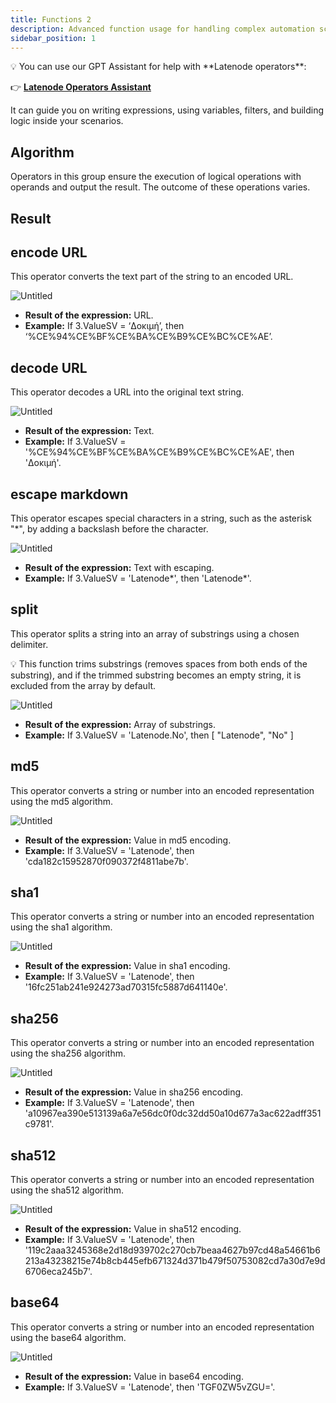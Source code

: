 ```yaml
---
title: Functions 2
description: Advanced function usage for handling complex automation scenarios.
sidebar_position: 1
---
```


<aside>
💡 You can use our GPT Assistant for help with **Latenode operators**:

👉 [**Latenode Operators Assistant**](https://chatgpt.com/g/g-67d704425c088191b741075e2b0f9815-latenode-operators-assistant)

It can guide you on writing expressions, using variables, filters, and building logic inside your scenarios.

</aside>

## Algorithm

Operators in this group ensure the execution of logical operations with operands and output the result. The outcome of these operations varies.

## Result

## encode URL

This operator сonverts the text part of the string to an encoded URL.

![Untitled](Functions%202%2019157d45a06780dcbb29f26da968d9a2/Untitled.png)

- **Result of the expression:** URL.
- **Example:** If 3.ValueSV = ‘Δοκιμή’, then ‘%CE%94%CE%BF%CE%BA%CE%B9%CE%BC%CE%AE’.

## decode URL

This operator decodes a URL into the original text string.

![Untitled](Functions%202%2019157d45a06780dcbb29f26da968d9a2/Untitled%201.png)

- **Result of the expression:** Text.
- **Example:** If 3.ValueSV = '%CE%94%CE%BF%CE%BA%CE%B9%CE%BC%CE%AE', then 'Δοκιμή'.

## escape markdown

This operator escapes special characters in a string, such as the asterisk "*", by adding a backslash before the character.

![Untitled](Functions%202%2019157d45a06780dcbb29f26da968d9a2/Untitled%202.png)

- **Result of the expression:** Text with escaping.
- **Example:** If 3.ValueSV = 'Latenode*', then 'Latenode\*'.

## split

This operator splits a string into an array of substrings using a chosen delimiter.

<aside>
💡 This function trims substrings (removes spaces from both ends of the substring), and if the trimmed substring becomes an empty string, it is excluded from the array by default.

</aside>

![Untitled](Functions%202%2019157d45a06780dcbb29f26da968d9a2/Untitled%203.png)

- **Result of the expression:** Array of substrings.
- **Example:** If 3.ValueSV = 'Latenode.No', then [ "Latenode", "No" ]

## md5

This operator converts a string or number into an encoded representation using the md5 algorithm.

![Untitled](Functions%202%2019157d45a06780dcbb29f26da968d9a2/Untitled%204.png)

- **Result of the expression:** Value in md5 encoding.
- **Example:** If 3.ValueSV = 'Latenode', then 'cda182c15952870f090372f4811abe7b'.

## sha1

This operator converts a string or number into an encoded representation using the sha1 algorithm.

![Untitled](Functions%202%2019157d45a06780dcbb29f26da968d9a2/Untitled%205.png)

- **Result of the expression:** Value in sha1 encoding.
- **Example:** If 3.ValueSV = 'Latenode', then '16fc251ab241e924273ad70315fc5887d641140e'.

## sha256

This operator converts a string or number into an encoded representation using the sha256 algorithm.

![Untitled](Functions%202%2019157d45a06780dcbb29f26da968d9a2/Untitled%206.png)

- **Result of the expression:** Value in sha256 encoding.
- **Example:** If 3.ValueSV = 'Latenode', then 'a10967ea390e513139a6a7e56dc0f0dc32dd50a10d677a3ac622adff351c9781'.

## sha512

This operator converts a string or number into an encoded representation using the sha512 algorithm.

![Untitled](Functions%202%2019157d45a06780dcbb29f26da968d9a2/Untitled%207.png)

- **Result of the expression:** Value in sha512 encoding.
- **Example:** If 3.ValueSV = 'Latenode', then '119c2aaa3245368e2d18d939702c270cb7beaa4627b97cd48a54661b6213a43238215e74b8cb445efb671324d371b479f50753082cd7a30d7e9d6706eca245b7'.

## base64

This operator converts a string or number into an encoded representation using the base64 algorithm.

![Untitled](Functions%202%2019157d45a06780dcbb29f26da968d9a2/Untitled%208.png)

- **Result of the expression:** Value in base64 encoding.
- **Example:** If 3.ValueSV = 'Latenode', then 'TGF0ZW5vZGU='.